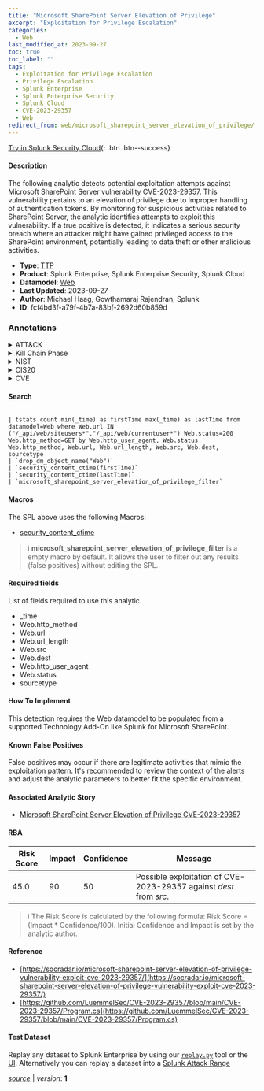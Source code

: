 ```yaml
---
title: "Microsoft SharePoint Server Elevation of Privilege"
excerpt: "Exploitation for Privilege Escalation"
categories:
  - Web
last_modified_at: 2023-09-27
toc: true
toc_label: ""
tags:
  - Exploitation for Privilege Escalation
  - Privilege Escalation
  - Splunk Enterprise
  - Splunk Enterprise Security
  - Splunk Cloud
  - CVE-2023-29357
  - Web
redirect_from: web/microsoft_sharepoint_server_elevation_of_privilege/
---
```




[Try in Splunk Security Cloud](https://www.splunk.com/en_us/cyber-security.html){: .btn .btn--success}

#### Description

The following analytic detects potential exploitation attempts against Microsoft SharePoint Server vulnerability CVE-2023-29357. This vulnerability pertains to an elevation of privilege due to improper handling of authentication tokens. By monitoring for suspicious activities related to SharePoint Server, the analytic identifies attempts to exploit this vulnerability. If a true positive is detected, it indicates a serious security breach where an attacker might have gained privileged access to the SharePoint environment, potentially leading to data theft or other malicious activities.

- **Type**: [TTP](https://github.com/splunk/security_content/wiki/Detection-Analytic-Types)
- **Product**: Splunk Enterprise, Splunk Enterprise Security, Splunk Cloud
- **Datamodel**: [Web](https://docs.splunk.com/Documentation/CIM/latest/User/Web)
- **Last Updated**: 2023-09-27
- **Author**: Michael Haag, Gowthamaraj Rajendran, Splunk
- **ID**: fcf4bd3f-a79f-4b7a-83bf-2692d60b859d

### Annotations
<details>
  <summary>ATT&CK</summary>

<div markdown="1">

#### [ATT&CK](https://attack.mitre.org/)

| ID          | Technique   | Tactic         |
| ----------- | ----------- |--------------- |
| [T1068](https://attack.mitre.org/techniques/T1068/) | Exploitation for Privilege Escalation | Privilege Escalation |

</div>
</details>


<details>
  <summary>Kill Chain Phase</summary>

<div markdown="1">

* Exploitation


</div>
</details>


<details>
  <summary>NIST</summary>

<div markdown="1">

* DE.CM



</div>
</details>

<details>
  <summary>CIS20</summary>

<div markdown="1">

* CIS 13



</div>
</details>

<details>
  <summary>CVE</summary>

<div markdown="1">

| ID          | Summary | [CVSS](https://nvd.nist.gov/vuln-metrics/cvss) |
| ----------- | ----------- | -------------- |
| [CVE-2023-29357](https://nvd.nist.gov/vuln/detail/CVE-2023-29357) | Microsoft SharePoint Server Elevation of Privilege Vulnerability | None |



</div>
</details>


#### Search

```

| tstats count min(_time) as firstTime max(_time) as lastTime from datamodel=Web where Web.url IN ("/_api/web/siteusers*","/_api/web/currentuser*") Web.status=200 Web.http_method=GET by Web.http_user_agent, Web.status Web.http_method, Web.url, Web.url_length, Web.src, Web.dest, sourcetype 
| `drop_dm_object_name("Web")` 
| `security_content_ctime(firstTime)` 
| `security_content_ctime(lastTime)` 
| `microsoft_sharepoint_server_elevation_of_privilege_filter`
```

#### Macros
The SPL above uses the following Macros:
* [security_content_ctime](https://github.com/splunk/security_content/blob/develop/macros/security_content_ctime.yml)

> :information_source:
> **microsoft_sharepoint_server_elevation_of_privilege_filter** is a empty macro by default. It allows the user to filter out any results (false positives) without editing the SPL.



#### Required fields
List of fields required to use this analytic.
* _time
* Web.http_method
* Web.url
* Web.url_length
* Web.src
* Web.dest
* Web.http_user_agent
* Web.status
* sourcetype



#### How To Implement
This detection requires the Web datamodel to be populated from a supported Technology Add-On like Splunk for Microsoft SharePoint.
#### Known False Positives
False positives may occur if there are legitimate activities that mimic the exploitation pattern. It&#39;s recommended to review the context of the alerts and adjust the analytic parameters to better fit the specific environment.

#### Associated Analytic Story
* [Microsoft SharePoint Server Elevation of Privilege CVE-2023-29357](/stories/microsoft_sharepoint_server_elevation_of_privilege_cve-2023-29357)




#### RBA

| Risk Score  | Impact      | Confidence   | Message      |
| ----------- | ----------- |--------------|--------------|
| 45.0 | 90 | 50 | Possible exploitation of CVE-2023-29357 against $dest$ from $src$. |


> :information_source:
> The Risk Score is calculated by the following formula: Risk Score = (Impact * Confidence/100). Initial Confidence and Impact is set by the analytic author.


#### Reference

* [https://socradar.io/microsoft-sharepoint-server-elevation-of-privilege-vulnerability-exploit-cve-2023-29357/](https://socradar.io/microsoft-sharepoint-server-elevation-of-privilege-vulnerability-exploit-cve-2023-29357/)
* [https://github.com/LuemmelSec/CVE-2023-29357/blob/main/CVE-2023-29357/Program.cs](https://github.com/LuemmelSec/CVE-2023-29357/blob/main/CVE-2023-29357/Program.cs)



#### Test Dataset
Replay any dataset to Splunk Enterprise by using our [`replay.py`](https://github.com/splunk/attack_data#using-replaypy) tool or the [UI](https://github.com/splunk/attack_data#using-ui).
Alternatively you can replay a dataset into a [Splunk Attack Range](https://github.com/splunk/attack_range#replay-dumps-into-attack-range-splunk-server)




[*source*](https://github.com/splunk/security_content/tree/develop/detections/web/microsoft_sharepoint_server_elevation_of_privilege.yml) \| *version*: **1**